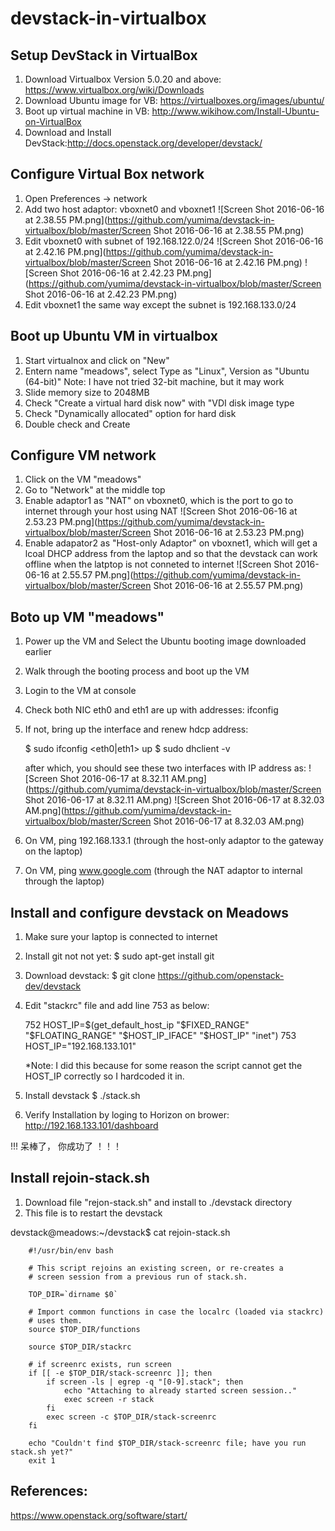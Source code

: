 # devstack-in-virtualbox
## Setup DevStack in VirtualBox 
1. Download Virtualbox Version 5.0.20 and above: https://www.virtualbox.org/wiki/Downloads
2. Download Ubuntu image for VB: https://virtualboxes.org/images/ubuntu/
3. Boot up virtual machine in VB: http://www.wikihow.com/Install-Ubuntu-on-VirtualBox
4. Download and Install DevStack:http://docs.openstack.org/developer/devstack/

## Configure Virtual Box network
1. Open Preferences -> network
2. Add two host adaptor: vboxnet0 and vboxnet1
![Screen Shot 2016-06-16 at 2.38.55 PM.png](https://github.com/yumima/devstack-in-virtualbox/blob/master/Screen Shot 2016-06-16 at 2.38.55 PM.png)
3. Edit vboxnet0 with subnet of 192.168.122.0/24
![Screen Shot 2016-06-16 at 2.42.16 PM.png](https://github.com/yumima/devstack-in-virtualbox/blob/master/Screen Shot 2016-06-16 at 2.42.16 PM.png)
![Screen Shot 2016-06-16 at 2.42.23 PM.png](https://github.com/yumima/devstack-in-virtualbox/blob/master/Screen Shot 2016-06-16 at 2.42.23 PM.png)
4. Edit vboxnet1 the same way except the subnet is 192.168.133.0/24


## Boot up Ubuntu VM in virtualbox
1. Start virtualnox and click on "New"
2. Entern name "meadows", select Type as "Linux", Version as "Ubuntu (64-bit)"
	Note: I have not tried 32-bit machine, but it may work
3. Slide memory size to 2048MB
4. Check "Create a virtual hard disk now" with "VDI disk image type
5. Check "Dynamically allocated" option for hard disk
6. Double check and Create

## Configure VM network
1. Click on the VM "meadows"
2. Go to "Network" at the middle top
3. Enable adaptor1 as "NAT" on vboxnet0, which is the port to go to internet through your host using NAT
![Screen Shot 2016-06-16 at 2.53.23 PM.png](https://github.com/yumima/devstack-in-virtualbox/blob/master/Screen Shot 2016-06-16 at 2.53.23 PM.png)
4. Enable adapator2 as "Host-only Adaptor" on vboxnet1, which will get a lcoal DHCP address from the laptop and so that the devstack can work offline when the latptop is not conneted to internet
![Screen Shot 2016-06-16 at 2.55.57 PM.png](https://github.com/yumima/devstack-in-virtualbox/blob/master/Screen Shot 2016-06-16 at 2.55.57 PM.png)

## Boto up VM "meadows"
1. Power up the VM and Select the Ubuntu booting image downloaded earlier
2. Walk through the booting process and boot up the VM
3. Login to the VM at console
4. Check both NIC eth0 and eth1 are up with addresses: ifconfig
5. If not, bring up the interface and renew hdcp address: 

	$ sudo ifconfig <eth0|eth1> up
    $ sudo dhclient -v
    
   after which, you should see these two interfaces with IP address as:
   ![Screen Shot 2016-06-17 at 8.32.11 AM.png](https://github.com/yumima/devstack-in-virtualbox/blob/master/Screen Shot 2016-06-17 at 8.32.11 AM.png)
   ![Screen Shot 2016-06-17 at 8.32.03 AM.png](https://github.com/yumima/devstack-in-virtualbox/blob/master/Screen Shot 2016-06-17 at 8.32.03 AM.png)

4. On VM, ping 192.168.133.1 (through the host-only adaptor to the gateway on the laptop)
5. On VM, ping www.google.com (through the NAT adaptor to internal through the laptop)


## Install and configure devstack on Meadows
1. Make sure your laptop is connected to internet
2. Install git not not yet: 
	$ sudo apt-get install git
3. Download devstack:
	$ git clone https://github.com/openstack-dev/devstack
4. Edit "stackrc" file and add line 753 as below:

	752 HOST_IP=$(get_default_host_ip "$FIXED_RANGE" "$FLOATING_RANGE" "$HOST_IP_IFACE" "$HOST_IP" "inet")
	753 HOST_IP="192.168.133.101"
    
    *Note: I did this because for some reason the script cannot get the HOST_IP correctly so I hardcoded it in.
5. Install devstack
	$ ./stack.sh
6. Verify Installation by loging to Horizon on brower: http://192.168.133.101/dashboard

!!! 呆棒了， 你成功了 ！！！


## Install rejoin-stack.sh
1. Download file "rejon-stack.sh" and install to ./devstack directory
2. This file is to restart the devstack

devstack@meadows:~/devstack$ cat rejoin-stack.sh

        #!/usr/bin/env bash

        # This script rejoins an existing screen, or re-creates a
        # screen session from a previous run of stack.sh.

        TOP_DIR=`dirname $0`

        # Import common functions in case the localrc (loaded via stackrc)
        # uses them.
        source $TOP_DIR/functions

        source $TOP_DIR/stackrc

        # if screenrc exists, run screen
        if [[ -e $TOP_DIR/stack-screenrc ]]; then
            if screen -ls | egrep -q "[0-9].stack"; then
                echo "Attaching to already started screen session.."
                exec screen -r stack
            fi
            exec screen -c $TOP_DIR/stack-screenrc
        fi

        echo "Couldn't find $TOP_DIR/stack-screenrc file; have you run stack.sh yet?"
        exit 1

## References:
https://www.openstack.org/software/start/
